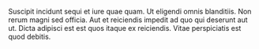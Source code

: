 Suscipit incidunt sequi et iure quae quam. Ut eligendi omnis blanditiis. Non rerum magni sed officia. Aut et reiciendis impedit ad quo qui deserunt aut ut. Dicta adipisci est est quos itaque ex reiciendis. Vitae perspiciatis est quod debitis.